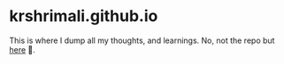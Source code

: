 # krshrimali.github.io

This is where I dump all my thoughts, and learnings. No, not the repo but [here](https://krshrimali.github.io) :rocket:.
